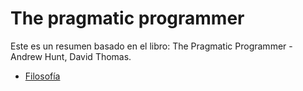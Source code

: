 # The pragmatic programmer

Este es un resumen basado en el libro: The Pragmatic Programmer - Andrew Hunt, David Thomas.

- [Filosofía](filosofia.md)